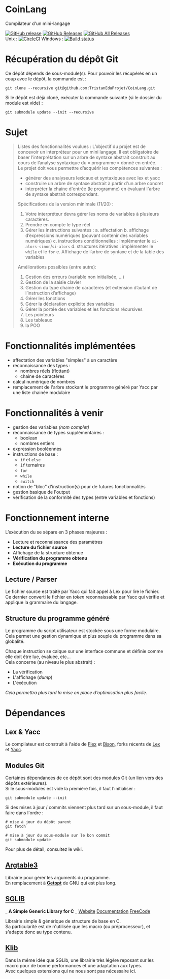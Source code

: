 # CoinLang
Compilateur d'un mini-langage

[![GitHub release](https://img.shields.io/github/release/TristanEduProjet/CoinLang.svg)](https://github.com/TristanEduProjet/CoinLang/releases)
[![GitHub Releases](https://img.shields.io/github/downloads/TristanEduProjet/CoinLang/latest/total.svg)](https://github.com/TristanEduProjet/CoinLang/releases)
[![GitHub All Releases](https://img.shields.io/github/downloads/TristanEduProjet/CoinLang/total.svg)](https://github.com/TristanEduProjet/CoinLang/releases)  
Unix : [![CircleCI](https://circleci.com/gh/TristanEduProjet/CoinLang.svg?style=svg)](https://circleci.com/gh/TristanEduProjet/CoinLang)
Windows : [![Build status](https://ci.appveyor.com/api/projects/status/c62tf4yj8a6i41sf/branch/master?svg=true)](https://ci.appveyor.com/project/TristanEduProjet/coinlang/branch/master)

# Récupération du dépôt Git
Ce dépôt dépends de sous-module(s). Pour pouvoir les récupérés en un coup avec le dépôt, la commande est :
```shell
git clone --recursive git@github.com:TristanEduProjet/CoinLang.git
```
Si le dépôt est déjà cloné, exécuter la commande suivante (si le dossier du module est vide) :
```shell
git submodule update --init --recursive
```

# Sujet

> Listes des fonctionnalités voulues :
> L’objectif du projet est de concevoir un interpréteur pour un mini langage.
> Il est obligatoire de baser l’interprétation sur un arbre de syntaxe abstrait construit au cours de l’analyse syntaxique du « programme » donné en entrée.  
> Le projet doit vous permettre d’acquérir les compétences suivantes :
>   * générer des analyseurs lexicaux et syntaxiques avec lex et yacc
>   * construire un arbre de syntaxe abstrait à partir d'un arbre concret
>   * interpréter la chaine d'entrée (le programme) en évaluant l'arbre de syntaxe abstrait correspondant.
> 
> Spécifications de la version minimale (11/20) :
>   1. Votre interpréteur devra gérer les noms de variables à plusieurs caractères.
>   2. Prendre en compte le type réel
>   3. Gérer les instructions suivantes :
>     a. affectation
>     b. affichage d’expressions numériques (pouvant contenir des variables numériques)
>     c. instructions conditionnelles : implémenter le `si-alors-sinon`/`si-alors`
>     d. structures itératives : implémenter le `while` et le `for`
>     e. Affichage de l’arbre de syntaxe et de la table des variables
> 
> Améliorations possibles (entre autre):
>   1. Gestion des erreurs (variable non initialisée, …)
>   2. Gestion de la saisie clavier
>   3. Gestion du type chaine de caractères (et extension d’autant de l’instruction d’affichage)
>   4. Gérer les fonctions
>   5. Gérer la déclaration explicite des variables
>   6. Gérer la portée des variables et les fonctions récursives
>   7. Les pointeurs
>   8. Les tableaux
>   9. la POO


# Fonctionnalités implémentées

* affectation des variables "simples" à un caractère
* reconnaissance des types :
    * nombres réels (flottant)
    * chaine de caractères
* calcul numérique de nombres
* remplacement de l'arbre stockant le programme généré par Yacc par une liste chainée modulaire 


# Fonctionnalités à venir

* gestion des variables _(nom complet)_
* reconnaissance de types supplémentaires :
    * boolean
    * nombres entiers
* expression booléennes
* instructions de base :
    * `if` et `else`
    * `if` ternaires
    * `for`
    * `while`
    * `switch`
* notion de "bloc" d'instruction(s) pour de futures fonctionnalités
* gestion basique de l'output
* vérification de la conformité des types (entre variables et fonctions)


# Fonctionnement interne

L’exécution du se sépare en 3 phases majeures :
  - Lecture et reconnaissance des paramètres
  - **Lecture du fichier source**
  - Affichage de la structure obtenue
  - **Vérification du programme obtenu**
  - **Exécution du programme**

## Lecture / Parser
Le fichier source est traité par Yacc qui fait appel à Lex pour lire le fichier. Ce dernier converti le fichier en *token* reconnaissable par Yacc qui vérifie et applique la grammaire du langage.

## Structure du programme généré
Le programme du script utilisateur est stockée sous une forme modulaire.  
Cela permet une gestion dynamique et plus souple du programme dans sa globalité.

Chaque instruction se calque sur une interface commune et définie comme elle doit être lue, évaluée, etc...  
Cela concerne (au niveau le plus abstrait) :
  - La vérification
  - L'affichage (_dump_)
  - L'exécution

_Cela permettra plus tard la mise en place d'optimisation plus facile._


# Dépendances
## Lex & Yacc
Le compilateur est construit à l'aide de [Flex](https://fr.wikipedia.org/wiki/Flex_(logiciel)) et [Bison](https://fr.wikipedia.org/wiki/GNU_Bison), forks récents de [Lex](https://fr.wikipedia.org/wiki/Lex_(logiciel)) et [Yacc](https://fr.wikipedia.org/wiki/Yacc_(logiciel)).

## Modules Git
Certaines dépendances de ce dépôt sont des modules Git (un lien vers des dépôts extérieures).  
Si le sous-modules est vide la première fois, il faut l'initialiser :
```shell
git submodule update --init
```
Si des mises à jour / commits viennent plus tard sur un sous-module, il faut faire dans l'ordre :
```shell
# mise à jour du dépôt parent
git fetch

# mise à jour du sous-module sur le bon commit
git submodule update
```

Pour plus de détail, consultez le wiki.

## [Argtable3](https://github.com/argtable/argtable3 "argtable/argtable3")
Librairie pour gérer les arguments du programme.  
En remplacement à **[Getopt](https://www.gnu.org/software/libc/manual/html_node/Getopt.html "GetOpt")** de GNU qui est plus long.

## [SGLIB](https://github.com/stefanct/sglib "/sglib")
_ **A Simple Generic Library for C** _
[Website](http://sglib.sourceforge.net/) [Documentation](http://sglib.sourceforge.net/doc/index.html#examples) [FreeCode](http://freecode.com/projects/sglib)

Librairie simple & générique de structure de base en C.  
Sa particularité est de n'utilisée que les macro (ou préprocesseur), et s'adapte donc au type contenu.

## [Klib](https://github.com/attractivechaos/klib "attractivechaos/klib")
Dans la même idée que SGLib, une librairie très légère reposant sur les macro pour de bonne performances et une adaptation aux types.  
Avec quelques extensions qui ne nous sont pas nécessaire ici.
